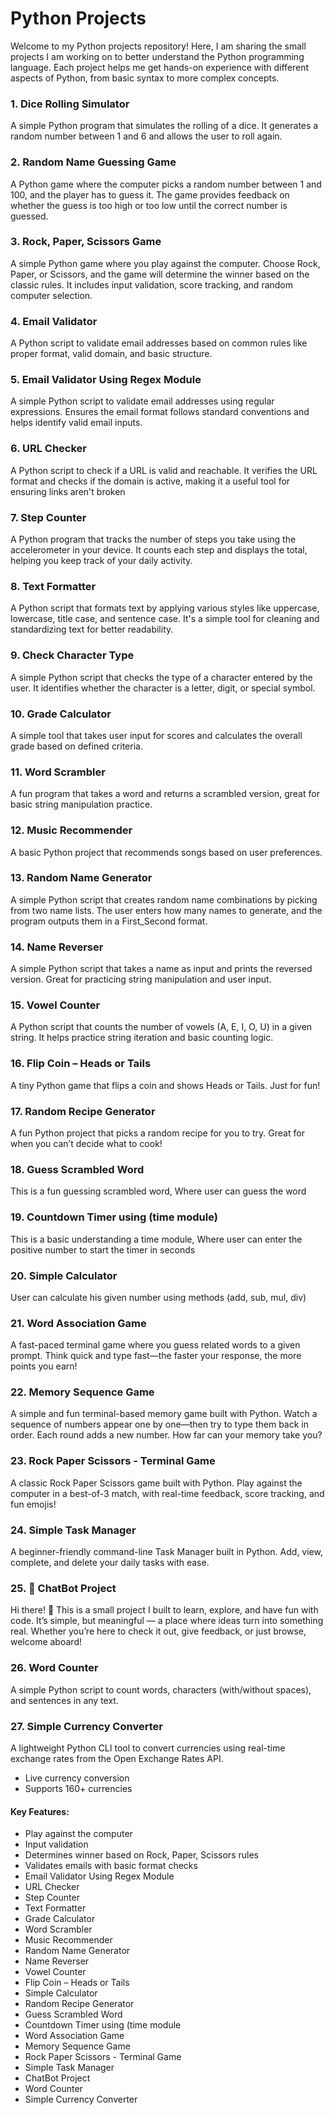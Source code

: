 <h1>Python Projects</h1>

<p>Welcome to my Python projects repository! Here, I am sharing the small projects I am working on to better understand the Python programming language. Each project helps me get hands-on experience with different aspects of Python, from basic syntax to more complex concepts.</p>

<h3>1. Dice Rolling Simulator</h3>
<p>A simple Python program that simulates the rolling of a dice. It generates a random number between 1 and 6 and allows the user to roll again.</p>

<h3>2. Random Name Guessing Game</h3>
<p>A Python game where the computer picks a random number between 1 and 100, and the player has to guess it. The game provides feedback on whether the guess is too high or too low until the correct number is guessed.</p>

<h3>3. Rock, Paper, Scissors Game</h3>
<p>A simple Python game where you play against the computer. Choose Rock, Paper, or Scissors, and the game will determine the winner based on the classic rules. It includes input validation, score tracking, and random computer selection.</p>

<h3>4. Email Validator</h3>
<p>A Python script to validate email addresses based on common rules like proper format, valid domain, and basic structure.</p>

<h3>5. Email Validator Using Regex Module</h3>
<p>A simple Python script to validate email addresses using regular expressions. Ensures the email format follows standard conventions and helps identify valid email inputs.</p>

<h3>6. URL Checker</h3>
<p>A Python script to check if a URL is valid and reachable. It verifies the URL format and checks if the domain is active, making it a useful tool for ensuring links aren't broken</p>

<h3>7. Step Counter</h3> 
<p>A Python program that tracks the number of steps you take using the accelerometer in your device. It counts each step and displays the total, helping you keep track of your daily activity.</p>

<h3>8. Text Formatter</h3>
 <p>A Python script that formats text by applying various styles like uppercase, lowercase, title case, and sentence case. It's a simple tool for cleaning and standardizing text for better readability.</p>

 <h3>9. Check Character Type</h3> 
 <p>A simple Python script that checks the type of a character entered by the user. It identifies whether the character is a letter, digit, or special symbol.</p>

 <h3>10. Grade Calculator</h3>
 <p>A simple tool that takes user input for scores and calculates the overall grade based on defined criteria.</p>

 <h3>11. Word Scrambler</h3>
 <p>A fun program that takes a word and returns a scrambled version, great for basic string manipulation practice.</p>

 <h3>12. Music Recommender</h3>
 <p>A basic Python project that recommends songs based on user preferences.</p>

 <h3>13. Random Name Generator</h3>
 <p>A simple Python script that creates random name combinations by picking from two name lists. The user enters how many names to generate, and the program outputs them in a First_Second format.</p>

 <h3>14. Name Reverser</h3>
 <p>A simple Python script that takes a name as input and prints the reversed version. Great for practicing string manipulation and user input.</p>

 <h3>15. Vowel Counter</h3>
 <p>A Python script that counts the number of vowels (A, E, I, O, U) in a given string. It helps practice string iteration and basic counting logic.</p>

 <h3>16. Flip Coin – Heads or Tails</h3>
 <p>A tiny Python game that flips a coin and shows Heads or Tails. Just for fun!</p>

 <h3>17. Random Recipe Generator</h3>
 <p>A fun Python project that picks a random recipe for you to try. Great for when you can’t decide what to cook!</p>

 <h3>18. Guess Scrambled Word</h3>
 <p>This is a fun guessing scrambled word, Where user can guess the word</p>

 <h3>19. Countdown Timer using (time module)</h3>
 <p>This is a basic understanding a time module, Where user can enter the positive number to start the timer in seconds</p>

 <h3>20. Simple Calculator</h3>
 <p>User can calculate his given number using methods (add, sub, mul, div)</p>

 <h3>21. Word Association Game</h3>
 <p>A fast-paced terminal game where you guess related words to a given prompt.
Think quick and type fast—the faster your response, the more points you earn!</p>

<h3>22. Memory Sequence Game</h3>
<p>A simple and fun terminal-based memory game built with Python.
Watch a sequence of numbers appear one by one—then try to type them back in order. Each round adds a new number. How far can your memory take you?</p>

<h3>23. Rock Paper Scissors - Terminal Game</h3>
<p>A classic Rock Paper Scissors game built with Python.
Play against the computer in a best-of-3 match, with real-time feedback, score tracking, and fun emojis!</p>

<h3>24. Simple Task Manager</h3>
<p>A beginner-friendly command-line Task Manager built in Python. Add, view, complete, and delete your daily tasks with ease.</p>

<h3>25. 🤖 ChatBot Project</h3>
<p>Hi there! 👋 This is a small project I built to learn, explore, and have fun with code. It’s simple, but meaningful — a place where ideas turn into something real. Whether you’re here to check it out, give feedback, or just browse, welcome aboard! </p>

<h3>26. Word Counter</h3>
<p>A simple Python script to count words, characters (with/without spaces), and sentences in any text.</p>

<h3>27. Simple Currency Converter</h3>
<p>A lightweight Python CLI tool to convert currencies using real-time exchange rates from the Open Exchange Rates API.</p>
<ul>
 <li>Live currency conversion</li>
 <li>Supports 160+ currencies</li>
</ul>

<h4>Key Features:</h4>
<ul>
  <li>Play against the computer</li>
  <li>Input validation</li>
  <li>Determines winner based on Rock, Paper, Scissors rules</li>
  <li>Validates emails with basic format checks</li>
  <li>Email Validator Using Regex Module</li>
  <li>URL Checker</li>
  <li>Step Counter</li>
  <li>Text Formatter</li>
  <li>Grade Calculator</li>
  <li>Word Scrambler</li>
  <li>Music Recommender</li>
  <li>Random Name Generator</li>
  <li>Name Reverser</li>
  <li>Vowel Counter</li>
 <li>Flip Coin – Heads or Tails</li>
 <li>Simple Calculator</li>
 <li>Random Recipe Generator</li>
 <li>Guess Scrambled Word</li>
 <li>Countdown Timer using (time module</li>
 <li>Word Association Game</li>
 <li>Memory Sequence Game</li>
 <li>Rock Paper Scissors - Terminal Game</li>
 <li>Simple Task Manager</li>
 <li>ChatBot Project</li>
 <li>Word Counter</li>
 <li>Simple Currency Converter</li>
</ul>
